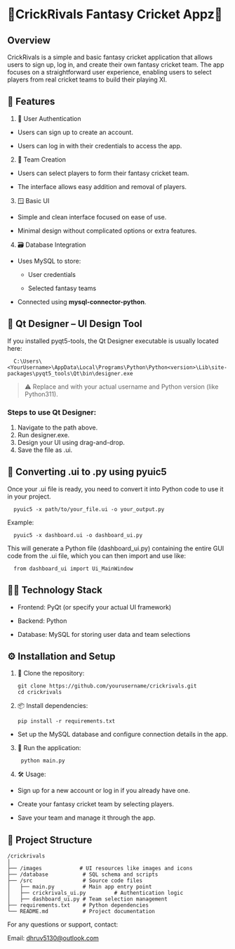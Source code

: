 # 🏏CrickRivals Fantasy Cricket Appz🏏

## Overview
CrickRivals is a simple and basic fantasy cricket application that allows users to sign up, log in, and create their own fantasy cricket team. The app focuses on a straightforward user experience, enabling users to select players from real cricket teams to build their playing XI.

## 🚀 Features
1. 👤 User Authentication

- Users can sign up to create an account.

- Users can log in with their credentials to access the app.

2. 🏏 Team Creation

- Users can select players to form their fantasy cricket team.

- The interface allows easy addition and removal of players.

3. 🪟 Basic UI

- Simple and clean interface focused on ease of use.

- Minimal design without complicated options or extra features.

4. 🗃️ Database Integration
- Uses MySQL to store:

   - User credentials

   - Selected fantasy teams

- Connected using **mysql-connector-python**.
## 🎨 Qt Designer – UI Design Tool

If you installed pyqt5-tools, the Qt Designer executable is usually located here:

      C:\Users\<YourUsername>\AppData\Local\Programs\Python\Python<version>\Lib\site-packages\pyqt5_tools\Qt\bin\designer.exe

>⚠️ Replace <YourUsername> and <version> with your actual username and Python version (like Python311).

### Steps to use Qt Designer:
1. Navigate to the path above.
2. Run designer.exe.
3. Design your UI using drag-and-drop.
4. Save the file as <filename>.ui.

## 🔁 Converting .ui to .py using pyuic5
Once your .ui file is ready, you need to convert it into Python code to use it in your project.

      pyuic5 -x path/to/your_file.ui -o your_output.py

Example:

      pyuic5 -x dashboard.ui -o dashboard_ui.py
      
This will generate a Python file (dashboard_ui.py) containing the entire GUI code from the .ui file, which you can then import and use like:

      from dashboard_ui import Ui_MainWindow

## 🧑‍💻 Technology Stack
- Frontend: PyQt (or specify your actual UI framework)

- Backend: Python

- Database: MySQL for storing user data and team selections

## ⚙️ Installation and Setup
1. 🧾 Clone the repository:
   
       git clone https://github.com/yourusername/crickrivals.git
       cd crickrivals

2. 📦 Install dependencies:

       pip install -r requirements.txt

- Set up the MySQL database and configure connection details in the app.

3. 🐍  Run the application:

        python main.py
4. 🛠️ Usage:

- Sign up for a new account or log in if you already have one.

- Create your fantasy cricket team by selecting players.

- Save your team and manage it through the app.

## 📁 Project Structure

    /crickrivals
    │
    ├── /images            # UI resources like images and icons
    ├── /database           # SQL schema and scripts
    ├── /src                # Source code files
    │   ├── main.py         # Main app entry point
    │   ├── crickrivals_ui.py         # Authentication logic
    │   ├── dashboard_ui.py # Team selection management
    ├── requirements.txt    # Python dependencies
    └── README.md           # Project documentation


For any questions or support, contact:

Email: dhruv5130@outlook.com
